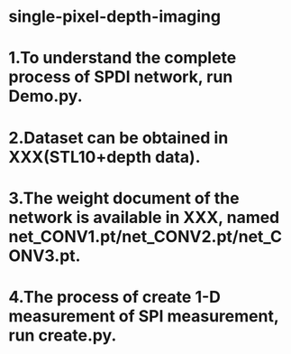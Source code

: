 # single-pixel-depth-imaging

# 1.To understand the complete process of SPDI network, run Demo.py.

# 2.Dataset can be obtained in XXX(STL10+depth data).

# 3.The weight document of the network is available in XXX, named net_CONV1.pt/net_CONV2.pt/net_CONV3.pt.

# 4.The process of create 1-D measurement of SPI measurement, run create.py.
